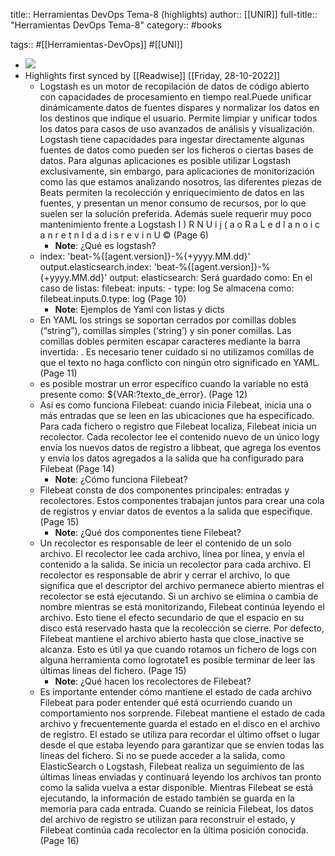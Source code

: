 title:: Herramientas DevOps Tema-8 (highlights)
author:: [[UNIR]]
full-title:: "Herramientas DevOps Tema-8"
category:: #books

tags:: #[[Herramientas-DevOps]] #[[UNI]]

- ![](https://readwise-assets.s3.amazonaws.com/media/uploaded_book_covers/profile_22942/422bbcda-c225-4b1b-bec0-f28c0c448c44.png)
- Highlights first synced by [[Readwise]] [[Friday, 28-10-2022]]
	- Logstash es un motor de recopilación de datos de código abierto con capacidades de procesamiento en tiempo real.Puede unificar dinámicamente datos de fuentes dispares y normalizar los datos en los destinos que indique el usuario. Permite limpiar y unificar todos los datos para casos de uso avanzados de análisis y visualización. Logstash  tiene  capacidades  para  ingestar  directamente  algunas  fuentes  de  datos como pueden ser los ficheros o ciertas bases de datos. Para algunas aplicaciones es posible  utilizar  Logstash  exclusivamente,  sin  embargo,  para  aplicaciones  de monitorización como las que estamos analizando nosotros, las diferentes piezas de Beats permiten la recolección y enriquecimiento de datos en las fuentes, y presentan un menor consumo de recursos, por lo que suelen ser la solución preferida. Además suele requerir muy poco mantenimiento frente a Logstash I ) R N U i j (  a o R a L  e d   l a n o i c a n r e t n I  d a d i s r e v i n U © (Page 6)
		- **Note**: ¿Qué es logstash?
	- index: 'beat-%{[agent.version]}-%{+yyyy.MM.dd}'  output.elasticsearch.index: 'beat-%{[agent.version]}-%{+yyyy.MM.dd}' output:  elasticsearch: Será guardado como: En el caso de listas: filebeat:  inputs:  - type: log Se almacena como:       filebeat.inputs.0.type: log (Page 10)
		- **Note**: Ejemplos de Yaml con listas y dicts
	- En  YAML  los  strings  se  soportan  cerrados  por  comillas  dobles  (“string”),  comillas simples  (‘string’)  y  sin  poner  comillas.  Las  comillas  dobles  permiten  escapar caracteres mediante la barra invertida: \. Es necesario tener cuidado si no utilizamos comillas de que el texto no haga conflicto con ningún otro significado en YAML. (Page 11)
	- es posible mostrar un error específico cuando la variable no está presente como: ${VAR:?texto_de_error}. (Page 12)
	- Así es como funciona Filebeat: cuando inicia Filebeat, inicia una o más entradas que se  leen  en  las  ubicaciones  que  ha  especificado.  Para  cada  fichero  o  registro  que Filebeat localiza, Filebeat inicia un recolector. Cada recolector lee el contenido nuevo de un único logy envía los nuevos datos de registro a libbeat, que agrega los eventos y envía los datos agregados a la salida que ha configurado para Filebeat (Page 14)
		- **Note**: ¿Cómo funciona Filebeat?
	- Filebeat  consta  de  dos  componentes  principales:  entradas  y  recolectores.  Estos componentes  trabajan  juntos  para  crear  una  cola  de  registros  y  enviar  datos  de eventos a la salida que especifique. (Page 15)
		- **Note**: ¿Qué dos componentes tiene Filebeat?
	- Un recolector es responsable de leer el contenido de un solo archivo. El recolector lee cada archivo, línea por línea, y envía el contenido a la salida. Se inicia un recolector para cada archivo. El recolector es responsable de abrir y cerrar el archivo, lo que significa que el descriptor del archivo permanece abierto mientras el recolector se está  ejecutando.  Si  un  archivo  se  elimina  o  cambia  de  nombre  mientras  se  está monitorizando, Filebeat continúa leyendo el archivo. Esto tiene el efecto secundario de que el espacio en su disco está reservado hasta que la recolección se cierre. Por defecto,  Filebeat  mantiene  el  archivo  abierto  hasta  que  close_inactive  se  alcanza. Esto es útil ya que cuando rotamos un fichero de logs con alguna herramienta como logrotate1 es posible terminar de leer las últimas líneas del fichero. (Page 15)
		- **Note**: ¿Qué hacen los recolectores de Filebeat?
	- Es importante entender cómo mantiene el estado de cada archivo Filebeat para poder entender qué está ocurriendo cuando un comportamiento nos sorprende. Filebeat mantiene el estado de cada archivo y frecuentemente guarda el estado en el disco en el archivo de registro. El estado se utiliza para recordar el último offset o lugar desde el que estaba leyendo para garantizar que se envíen todas las líneas del fichero. Si no se puede acceder a la salida, como  ElasticSearch o Logstash, Filebeat realiza  un  seguimiento  de  las  últimas  líneas  enviadas  y  continuará  leyendo  los archivos tan pronto como la salida vuelva a estar disponible. Mientras Filebeat se está ejecutando, la información de estado también se guarda en la memoria para cada entrada. Cuando se reinicia Filebeat, los datos del archivo de registro se utilizan para reconstruir  el  estado,  y  Filebeat  continúa  cada  recolector  en  la  última  posición conocida. (Page 16)